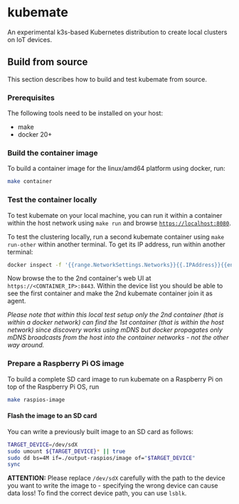 # kubemate

An experimental k3s-based Kubernetes distribution to create local clusters on IoT devices.

## Build from source

This section describes how to build and test kubemate from source.

### Prerequisites

The following tools need to be installed on your host:

* make
* docker 20+

### Build the container image

To build a container image for the linux/amd64 platform using docker, run:
```sh
make container
```

### Test the container locally

To test kubemate on your local machine, you can run it within a container within the host network using `make run` and browse [`https://localhost:8080`](https://localhost:8443).  

To test the clustering locally, run a second kubemate container using `make run-other` within another terminal.
To get its IP address, run within another terminal:
```sh
docker inspect -f '{{range.NetworkSettings.Networks}}{{.IPAddress}}{{end}}' kubemate2
```

Now browse the to the 2nd container's web UI at `https://<CONTAINER_IP>:8443`.
Within the device list you should be able to see the first container and make the 2nd kubemate container join it as agent.  

_Please note that within this local test setup only the 2nd container (that is within a docker network) can find the 1st container (that is within the host network) since discovery works using mDNS but docker propagates only mDNS broadcasts from the host into the container networks - not the other way around._

### Prepare a Raspberry Pi OS image

To build a complete SD card image to run kubemate on a Raspberry Pi on top of the Raspberry Pi OS, run
```sh
make raspios-image
```

#### Flash the image to an SD card

You can write a previously built image to an SD card as follows:

```sh
TARGET_DEVICE=/dev/sdX
sudo umount ${TARGET_DEVICE}* || true
sudo dd bs=4M if=./output-raspios/image of="$TARGET_DEVICE"
sync
```

**ATTENTION:** Please replace `/dev/sdX` carefully with the path to the device you want to write the image to - specifying the wrong device can cause data loss!
To find the correct device path, you can use `lsblk`.

